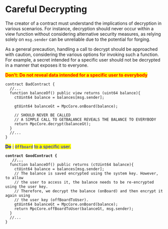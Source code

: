 # Careful Decrypting

The creator of a contract must understand the implications of decryption in various scenarios. For instance, decryption should never occur within a view function without considering alternative security measures, as relying solely on `msg.sender` can be unreliable due to the potential for forging.

As a general precaution, handling a call to decrypt should be approached with caution, considering the various options for invoking such a function. For example, a secret intended for a specific user should not be decrypted in a manner that exposes it to everyone.

<mark style="color:red;">**Don't: Do not reveal data intended for a specific user to everybody**</mark>

```solidity
contract BadContract {
  //...
  function balanceOf() public view returns (uint64 balance){
    ctUint64 balance = balances[msg.sender];
   
    gtUint64 balanceGt = MpcCore.onBoard(balance);
    
    // SHOULD NEVER BE CALLED
    // A SIMPLE CALL TO GETBALANCE REVEALS THE BALANCE TO EVERYBODY
    return MpcCore.decrypt(balanceGt);
  }
  //...
}
```

<mark style="color:blue;">**Do**</mark> <mark style="color:blue;">:</mark> <mark style="color:blue;">`Offboard`</mark> <mark style="color:blue;">to a specific user.</mark>

<pre class="language-solidity"><code class="lang-solidity"><strong>contract GoodContract {
</strong><strong>   //...
</strong>  function balanceOf() public returns (ctUint64 balance){
    ctUint64 balance = balances[msg.sender];
    // The balance is saved encrypted using the system key. However, to allow 
    // the user to access it, the balance needs to be re-encrypted using the user key. 
    // Therefore, we decrypt the balance (onBoard) and then encrypt it again using 
    // the user key (offBoardToUser).
    gtUint64 balanceGt = MpcCore.onBoard(balance);
    return MpcCore.offBoardToUser(balanceGt, msg.sender);
  }
  //...
}
</code></pre>
